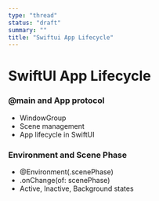 ```yaml
---
type: "thread"
status: "draft"
summary: ""
title: "Swiftui App Lifecycle"
---
```


# SwiftUI App Lifecycle


### @main and App protocol
- WindowGroup
- Scene management
- App lifecycle in SwiftUI

### Environment and Scene Phase
- @Environment(\.scenePhase)
- .onChange(of: scenePhase)
- Active, Inactive, Background states

